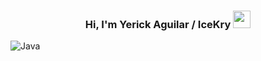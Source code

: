 <h3 align="center">
  Hi, I'm Yerick Aguilar / IceKry
  <img src="https://media0.giphy.com/media/v1.Y2lkPTc5MGI3NjExNXdycnJiYnppM3ZudzIxOWs1Zmp2OW5iYnU5djJhYXB3MXBsZWhxOSZlcD12MV9pbnRlcm5hbF9naWZfYnlfaWQmY3Q9cw/TZnb9yP17Mc9i/giphy.gif" height="28">
</h3>

![Java](https://img.shields.io/badge/java-%23ED8B00.svg?style=for-the-badge&logo=openjdk&logoColor=white)
